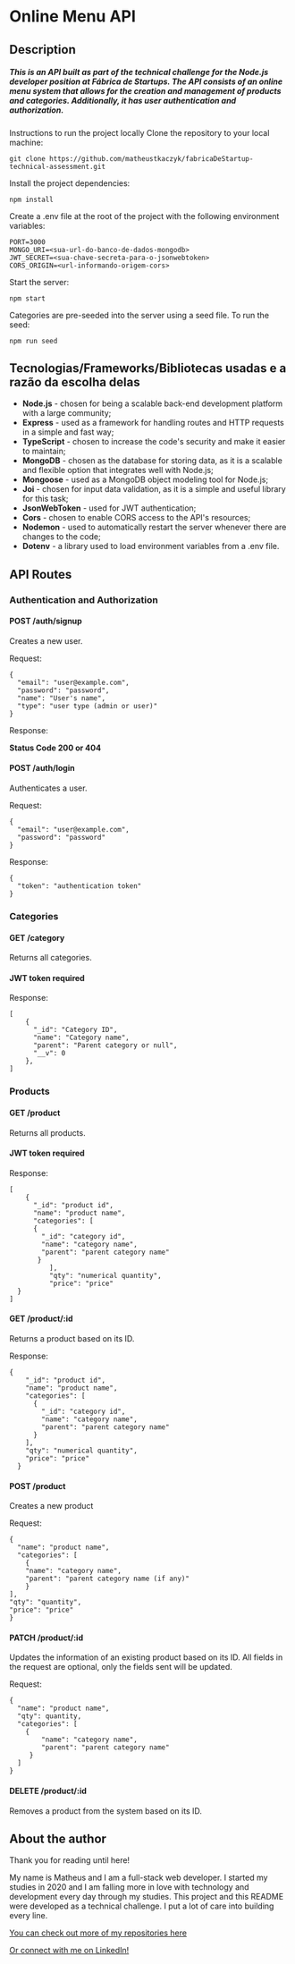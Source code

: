 # Online Menu API
## Description
##### This is an API built as part of the technical challenge for the Node.js developer position at Fábrica de Startups. The API consists of an online menu system that allows for the creation and management of products and categories. Additionally, it has user authentication and authorization.

Instructions to run the project locally
Clone the repository to your local machine:
```
git clone https://github.com/matheustkaczyk/fabricaDeStartup-technical-assessment.git
```

Install the project dependencies:
```
npm install
```

Create a .env file at the root of the project with the following environment variables:
```
PORT=3000
MONGO_URI=<sua-url-do-banco-de-dados-mongodb>
JWT_SECRET=<sua-chave-secreta-para-o-jsonwebtoken>
CORS_ORIGIN=<url-informando-origem-cors>
```

Start the server:
```
npm start
```

Categories are pre-seeded into the server using a seed file. To run the seed:
```
npm run seed
```

## Tecnologias/Frameworks/Bibliotecas usadas e a razão da escolha delas
- **Node.js** - chosen for being a scalable back-end development platform with a large community;
- **Express** - used as a framework for handling routes and HTTP requests in a simple and fast way;
- **TypeScript** - chosen to increase the code's security and make it easier to maintain;
- **MongoDB** - chosen as the database for storing data, as it is a scalable and flexible option that integrates well with Node.js;
- **Mongoose** - used as a MongoDB object modeling tool for Node.js;
- **Joi** - chosen for input data validation, as it is a simple and useful library for this task;
- **JsonWebToken** - used for JWT authentication;
- **Cors** - chosen to enable CORS access to the API's resources;
- **Nodemon** - used to automatically restart the server whenever there are changes to the code;
- **Dotenv** - a library used to load environment variables from a .env file.

## API Routes
### Authentication and Authorization

#### POST /auth/signup
Creates a new user.

Request:
```
{
  "email": "user@example.com",
  "password": "password",
  "name": "User's name",
  "type": "user type (admin or user)"
}
```


Response:

**Status Code 200 or 404**

#### POST /auth/login
Authenticates a user.

Request:
```
{
  "email": "user@example.com",
  "password": "password"
}
```

Response:
```
{
  "token": "authentication token"
}
```

### Categories
#### GET /category
Returns all categories.

#### JWT token required

Response:
```
[ 
	{
	  "_id": "Category ID",
	  "name": "Category name",
	  "parent": "Parent category or null",
	  "__v": 0 
	},
]
```

### Products

#### GET /product
Returns all products.

#### JWT token required

Response:

```
[
	{
	  "_id": "product id",
	  "name": "product name",
	  "categories": [
	  {
	    "_id": "category id",
	    "name": "category name",
	    "parent": "parent category name"
	   }
          ],
    	  "qty": "numerical quantity",
    	  "price": "price"
  }
]
```

#### GET /product/:id
Returns a product based on its ID.

Response:
```
{
    "_id": "product id",
    "name": "product name",
    "categories": [
      {
        "_id": "category id",
        "name": "category name",
        "parent": "parent category name"
      }
    ],
    "qty": "numerical quantity",
    "price": "price"
  }
```

#### POST /product
Creates a new product

Request:
```
{
  "name": "product name",
  "categories": [
    {
	"name": "category name",
	"parent": "parent category name (if any)"
    }
],
"qty": "quantity",
"price": "price"
}
```

#### PATCH /product/:id
Updates the information of an existing product based on its ID.
All fields in the request are optional, only the fields sent will be updated.

Request:
```
{
  "name": "product name",
  "qty": quantity,
  "categories": [
    {
        "name": "category name",
        "parent": "parent category name"
     }
  ]
}
```

#### DELETE /product/:id
Removes a product from the system based on its ID.

## **About the author**

Thank you for reading until here!

My name is Matheus and I am a full-stack web developer. I started my studies in 2020 and I am falling more in love with technology and development every day through my studies. This project and this README were developed as a technical challenge. I put a lot of care into building every line.

[You can check out more of my repositories here](https://github.com/matheustkaczyk)

[Or connect with me on LinkedIn!](https://www.linkedin.com/in/matheustkaczykribeiro/)
